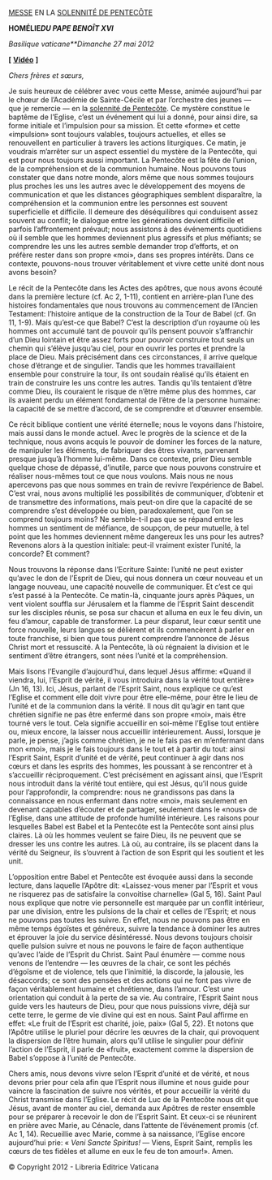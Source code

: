 [MESSE](http://www.vatican.va/news_services/liturgy/libretti/2012/20120527.pdf) EN LA [SOLENNITÉ DE PENTECÔTE](http://www.vatican.va/liturgical_year/pentecost/2012/index_pentecoste_fr.htm)

**HOMÉLIE*****DU PAPE BENOÎT XVI***

*Basilique vaticane**Dimanche 27 mai 2012*

**\[** **[Vidéo](http://player.rv.va/vaticanplayer.asp?language=it&tic=VA_Z9WH5QJT)** **\]**

*Chers frères et sœurs,*

Je suis heureux de célébrer avec vous cette Messe, animée aujourd’hui par le chœur de l’Académie de Sainte-Cécile et par l’orchestre des jeunes — que je remercie — en la [solennité de Pentecôte](http://www.vatican.va/liturgical_year/pentecost/2012/index_pentecoste_fr.htm). Ce mystère constitue le baptême de l’Eglise, c’est un événement qui lui a donné, pour ainsi dire, sa forme initiale et l’impulsion pour sa mission. Et cette «forme» et cette «impulsion» sont toujours valables, toujours actuelles, et elles se renouvellent en particulier à travers les actions liturgiques. Ce matin, je voudrais m’arrêter sur un aspect essentiel du mystère de la Pentecôte, qui est pour nous toujours aussi important. La Pentecôte est la fête de l’union, de la compréhension et de la communion humaine. Nous pouvons tous constater que dans notre monde, alors même que nous sommes toujours plus proches les uns les autres avec le développement des moyens de communication et que les distances géographiques semblent disparaître, la compréhension et la communion entre les personnes est souvent superficielle et difficile. Il demeure des déséquilibres qui conduisent assez souvent au conflit; le dialogue entre les générations devient difficile et parfois l’affrontement prévaut; nous assistons à des événements quotidiens où il semble que les hommes deviennent plus agressifs et plus méfiants; se comprendre les uns les autres semble demander trop d’efforts, et on préfère rester dans son propre «moi», dans ses propres intérêts. Dans ce contexte, pouvons-nous trouver véritablement et vivre cette unité dont nous avons besoin?

Le récit de la Pentecôte dans les Actes des apôtres, que nous avons écouté dans la première lecture (cf. Ac 2, 1-11), contient en arrière-plan l’une des histoires fondamentales que nous trouvons au commencement de l’Ancien Testament: l’histoire antique de la construction de la Tour de Babel (cf. Gn 11, 1-9). Mais qu’est-ce que Babel? C’est la description d’un royaume où les hommes ont accumulé tant de pouvoir qu’ils pensent pouvoir s’affranchir d’un Dieu lointain et être assez forts pour pouvoir construire tout seuls un chemin qui s’élève jusqu’au ciel, pour en ouvrir les portes et prendre la place de Dieu. Mais précisément dans ces circonstances, il arrive quelque chose d’étrange et de singulier. Tandis que les hommes travaillaient ensemble pour construire la tour, ils ont soudain réalisé qu’ils étaient en train de construire les uns contre les autres. Tandis qu’ils tentaient d’être comme Dieu, ils couraient le risque de n’être même plus des hommes, car ils avaient perdu un élément fondamental de l’être de la personne humaine: la capacité de se mettre d’accord, de se comprendre et d’œuvrer ensemble.

Ce récit biblique contient une vérité éternelle; nous le voyons dans l’histoire, mais aussi dans le monde actuel. Avec le progrès de la science et de la technique, nous avons acquis le pouvoir de dominer les forces de la nature, de manipuler les éléments, de fabriquer des êtres vivants, parvenant presque jusqu’à l’homme lui-même. Dans ce contexte, prier Dieu semble quelque chose de dépassé, d’inutile, parce que nous pouvons construire et réaliser nous-mêmes tout ce que nous voulons. Mais nous ne nous apercevons pas que nous sommes en train de revivre l’expérience de Babel. C’est vrai, nous avons multiplié les possibilités de communiquer, d’obtenir et de transmettre des informations, mais peut-on dire que la capacité de se comprendre s’est développée ou bien, paradoxalement, que l’on se comprend toujours moins? Ne semble-t-il pas que se répand entre les hommes un sentiment de méfiance, de soupçon, de peur mutuelle, à tel point que les hommes deviennent même dangereux les uns pour les autres? Revenons alors à la question initiale: peut-il vraiment exister l’unité, la concorde? Et comment?

Nous trouvons la réponse dans l’Ecriture Sainte: l’unité ne peut exister qu’avec le don de l’Esprit de Dieu, qui nous donnera un cœur nouveau et un langage nouveau, une capacité nouvelle de communiquer. Et c’est ce qui s’est passé à la Pentecôte. Ce matin-là, cinquante jours après Pâques, un vent violent souffla sur Jérusalem et la flamme de l’Esprit Saint descendit sur les disciples réunis, se posa sur chacun et alluma en eux le feu divin, un feu d’amour, capable de transformer. La peur disparut, leur cœur sentit une force nouvelle, leurs langues se délièrent et ils commencèrent à parler en toute franchise, si bien que tous purent comprendre l’annonce de Jésus Christ mort et ressuscité. A la Pentecôte, là où régnaient la division et le sentiment d’être étrangers, sont nées l’unité et la compréhension.

Mais lisons l’Evangile d’aujourd’hui, dans lequel Jésus affirme: «Quand il viendra, lui, l’Esprit de vérité, il vous introduira dans la vérité tout entière» (Jn 16, 13). Ici, Jésus, parlant de l’Esprit Saint, nous explique ce qu’est l’Eglise et comment elle doit vivre pour être elle-même, pour être le lieu de l’unité et de la communion dans la vérité. Il nous dit qu’agir en tant que chrétien signifie ne pas être enfermé dans son propre «moi», mais être tourné vers le tout. Cela signifie accueillir en soi-même l’Eglise tout entière ou, mieux encore, la laisser nous accueillir intérieurement. Aussi, lorsque je parle, je pense, j’agis comme chrétien, je ne le fais pas en m’enfermant dans mon «moi», mais je le fais toujours dans le tout et à partir du tout: ainsi l’Esprit Saint, Esprit d’unité et de vérité, peut continuer à agir dans nos cœurs et dans les esprits des hommes, les poussant à se rencontrer et à s’accueillir réciproquement. C’est précisément en agissant ainsi, que l’Esprit nous introduit dans la vérité tout entière, qui est Jésus, qu’il nous guide pour l’approfondir, la comprendre: nous ne grandissons pas dans la connaissance en nous enfermant dans notre «moi», mais seulement en devenant capables d’écouter et de partager, seulement dans le «nous» de l’Eglise, dans une attitude de profonde humilité intérieure. Les raisons pour lesquelles Babel est Babel et la Pentecôte est la Pentecôte sont ainsi plus claires. Là où les hommes veulent se faire Dieu, ils ne peuvent que se dresser les uns contre les autres. Là où, au contraire, ils se placent dans la vérité du Seigneur, ils s’ouvrent à l’action de son Esprit qui les soutient et les unit.

L’opposition entre Babel et Pentecôte est évoquée aussi dans la seconde lecture, dans laquelle l’Apôtre dit: «Laissez-vous mener par l’Esprit et vous ne risquerez pas de satisfaire la convoitise charnelle» (Gal 5, 16). Saint Paul nous explique que notre vie personnelle est marquée par un conflit intérieur, par une division, entre les pulsions de la chair et celles de l’Esprit; et nous ne pouvons pas toutes les suivre. En effet, nous ne pouvons pas être en même temps égoïstes et généreux, suivre la tendance à dominer les autres et éprouver la joie du service désintéressé. Nous devons toujours choisir quelle pulsion suivre et nous ne pouvons le faire de façon authentique qu’avec l’aide de l’Esprit du Christ. Saint Paul énumère — comme nous venons de l’entendre — les œuvres de la chair, ce sont les péchés d’égoïsme et de violence, tels que l’inimitié, la discorde, la jalousie, les désaccords; ce sont des pensées et des actions qui ne font pas vivre de façon véritablement humaine et chrétienne, dans l’amour. C’est une orientation qui conduit à la perte de sa vie. Au contraire, l’Esprit Saint nous guide vers les hauteurs de Dieu, pour que nous puissions vivre, déjà sur cette terre, le germe de vie divine qui est en nous. Saint Paul affirme en effet: «Le fruit de l’Esprit est charité, joie, paix» (Gal 5, 22). Et notons que l’Apôtre utilise le pluriel pour décrire les œuvres de la chair, qui provoquent la dispersion de l’être humain, alors qu’il utilise le singulier pour définir l’action de l’Esprit, il parle de «fruit», exactement comme la dispersion de Babel s’oppose à l’unité de Pentecôte.

Chers amis, nous devons vivre selon l’Esprit d’unité et de vérité, et nous devons prier pour cela afin que l’Esprit nous illumine et nous guide pour vaincre la fascination de suivre nos vérités, et pour accueillir la vérité du Christ transmise dans l’Eglise. Le récit de Luc de la Pentecôte nous dit que Jésus, avant de monter au ciel, demanda aux Apôtres de rester ensemble pour se préparer à recevoir le don de l’Esprit Saint. Et ceux-ci se réunirent en prière avec Marie, au Cénacle, dans l’attente de l’événement promis (cf. Ac 1, 14). Recueillie avec Marie, comme à sa naissance, l’Eglise encore aujourd’hui prie: « *Veni Sancte Spiritus!* — Viens, Esprit Saint, remplis les cœurs de tes fidèles et allume en eux le feu de ton amour!». Amen.

© Copyright 2012 - Libreria Editrice Vaticana